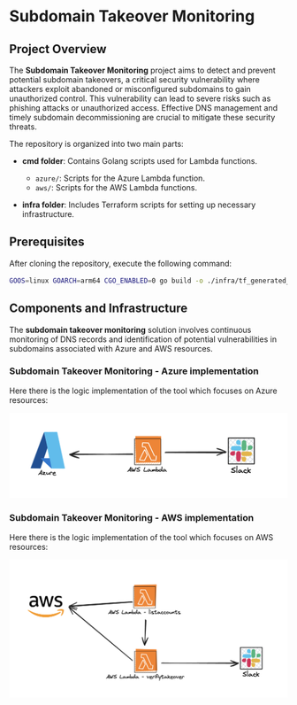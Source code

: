 # Subdomain Takeover Monitoring

## Project Overview

The **Subdomain Takeover Monitoring** project aims to detect and prevent potential subdomain takeovers, a critical security vulnerability where attackers exploit abandoned or misconfigured subdomains to gain unauthorized control. This vulnerability can lead to severe risks such as phishing attacks or unauthorized access. Effective DNS management and timely subdomain decommissioning are crucial to mitigate these security threats.

The repository is organized into two main parts:

- **cmd folder**: Contains Golang scripts used for Lambda functions.
  - `azure/`: Scripts for the Azure Lambda function.
  - `aws/`: Scripts for the AWS Lambda functions.

- **infra folder**: Includes Terraform scripts for setting up necessary infrastructure.

## Prerequisites

After cloning the repository, execute the following command:

```bash
GOOS=linux GOARCH=arm64 CGO_ENABLED=0 go build -o ./infra/tf_generated_azure/src/bootstrap ./cmd/azure/azure.go && cp ./assets/img/queries/query_azure ./infra/tf_generated_azure/src/query
```

## Components and Infrastructure
The **subdomain takeover monitoring** solution involves continuous monitoring of DNS records and identification of potential vulnerabilities in subdomains associated with Azure and AWS resources.

### Subdomain Takeover Monitoring - Azure implementation
Here there is the logic implementation of the tool which focuses on Azure resources:

![logicflow](./assets/img/logic-flow-azure.png)

### Subdomain Takeover Monitoring - AWS implementation
Here there is the logic implementation of the tool which focuses on AWS resources:

![logicflow](./assets/img/logic-flow-aws.png)


